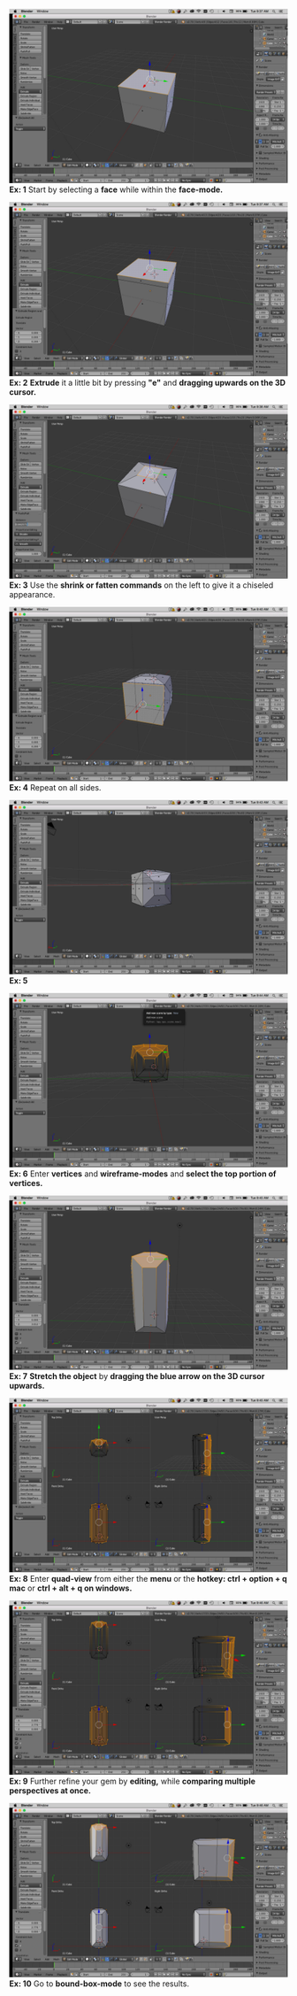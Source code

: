 _![](/assets/gem_1.jpg)_
**Ex: 1**
Start by selecting a **face** while within the **face-mode.**

![](/assets/gem_2.jpg)
**Ex: 2**
**Extrude** it a little bit by pressing **"e"** and **dragging upwards on the 3D cursor.**

![](/assets/gem_3.jpg)
**Ex: 3**
Use the **shrink or fatten commands** on the left to give it a chiseled appearance.

![](/assets/gem_4.jpg)
**Ex: 4**
Repeat on all sides.

![](/assets/gem_5.jpg)
**Ex: 5**

![](/assets/gem_6.jpg)
**Ex: 6**
Enter **vertices** and **wireframe-modes** and **select the top portion of vertices.**

![](/assets/gem_7.jpg)
**Ex: 7**
**Stretch the object** by **dragging the blue arrow on the 3D cursor upwards.**

![](/assets/gem_8.jpg)
**Ex: 8**
Enter **quad-view** from either the **menu** or the **hotkey: ctrl + option + q mac** or **ctrl + alt + q on windows.**

![](/assets/gem_9.jpg)
**Ex: 9**
Further refine your gem by **editing,** while **comparing multiple perspectives at once.**

![](/assets/gem_10.jpg)
**Ex: 10**
Go to **bound-box-mode** to see the results.





